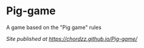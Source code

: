 # Pig-game
A game based on the "Pig game" rules

*Site published at https://chordzz.github.io/Pig-game/*
